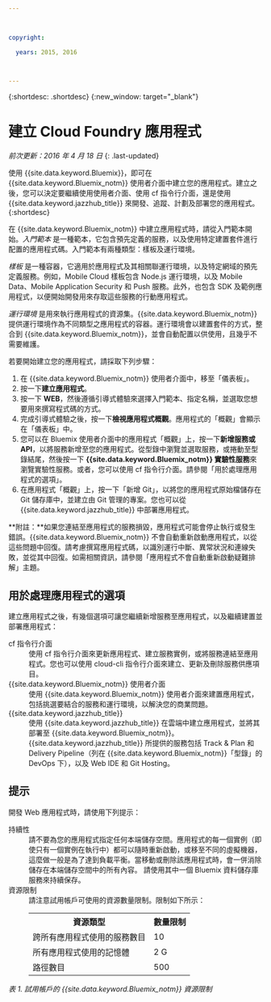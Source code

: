 ```yaml
---

 

copyright:

  years: 2015, 2016

 

---
```


{:shortdesc: .shortdesc} 
{:new_window: target="_blank"}

# 建立 Cloud Foundry 應用程式
*前次更新：2016 年 4 月 18 日*
{: .last-updated}

使用 {{site.data.keyword.Bluemix}}，即可在 {{site.data.keyword.Bluemix_notm}} 使用者介面中建立您的應用程式。建立之後，您可以決定要繼續使用使用者介面、使用 cf 指令行介面，還是使用 {{site.data.keyword.jazzhub_title}} 來開發、追蹤、計劃及部署您的應用程式。
{:shortdesc}

在 {{site.data.keyword.Bluemix_notm}} 中建立應用程式時，請從入門範本開始。*入門範本* 是一種範本，它包含預先定義的服務，以及使用特定建置套件進行配置的應用程式碼。入門範本有兩種類型：樣板及運行環境。

*樣板* 是一種容器，它適用於應用程式及其相關聯運行環境，以及特定網域的預先定義服務。例如，Mobile Cloud 樣板包含 Node.js 運行環境，以及 Mobile Data、Mobile Application Security 和 Push 服務。此外，也包含 SDK 及範例應用程式，以便開始開發用來存取這些服務的行動應用程式。

*運行環境* 是用來執行應用程式的資源集。{{site.data.keyword.Bluemix_notm}} 提供運行環境作為不同類型之應用程式的容器。運行環境會以建置套件的方式，整合到 {{site.data.keyword.Bluemix_notm}}，並會自動配置以供使用，且幾乎不需要維護。

若要開始建立您的應用程式，請採取下列步驟：
  1. 在 {{site.data.keyword.Bluemix_notm}} 使用者介面中，移至「儀表板」。
  2. 按一下**建立應用程式**。
  3. 按一下 **WEB**，然後遵循引導式體驗來選擇入門範本、指定名稱，並選取您想要用來撰寫程式碼的方式。
  4. 完成引導式體驗之後，按一下**檢視應用程式概觀**。應用程式的「概觀」會顯示在「儀表板」中。
  5. 您可以在 Bluemix 使用者介面中的應用程式「概觀」上，按一下**新增服務或 API**，以將服務新增至您的應用程式。從型錄中瀏覽並選取服務，或捲動至型錄結尾，然後按一下 **{{site.data.keyword.Bluemix_notm}} 實驗性服務**來瀏覽實驗性服務。或者，您可以使用 cf 指令行介面。請參閱「用於處理應用程式的選項」。
  6. 在應用程式「概觀」上，按一下「新增 Git」，以將您的應用程式原始檔儲存在 Git 儲存庫中，並建立由 Git 管理的專案。您也可以從 {{site.data.keyword.jazzhub_title}} 中部署應用程式。

**附註：**如果您連結至應用程式的服務損毀，應用程式可能會停止執行或發生錯誤。{{site.data.keyword.Bluemix_notm}} 不會自動重新啟動應用程式，以從這些問題中回復。請考慮撰寫應用程式碼，以識別運行中斷、異常狀況和連線失敗，並從其中回復。如需相關資訊，請參閱「應用程式不會自動重新啟動疑難排解」主題。

## 用於處理應用程式的選項

建立應用程式之後，有幾個選項可讓您繼續新增服務至應用程式，以及繼續建置並部署應用程式：

<dl><dt>cf 指令行介面</dt>
<dd>使用 cf 指令行介面來更新應用程式、建立服務實例，或將服務連結至應用程式。您也可以使用 cloud-cli 指令行介面來建立、更新及刪除服務供應項目。</dd>
<dt>{{site.data.keyword.Bluemix_notm}} 使用者介面</dt>
<dd>使用 {{site.data.keyword.Bluemix_notm}} 使用者介面來建置應用程式，包括挑選要結合的服務和運行環境，以解決您的商業問題。</dd>
<dt>{{site.data.keyword.jazzhub_title}}</dt>
<dd>使用 {{site.data.keyword.jazzhub_title}} 在雲端中建立應用程式，並將其部署至 {{site.data.keyword.Bluemix_notm}}。{{site.data.keyword.jazzhub_title}} 所提供的服務包括 Track & Plan 和 Delivery Pipeline（列在 {{site.data.keyword.Bluemix_notm}}「型錄」的 DevOps 下），以及 Web IDE 和 Git Hosting。</dd>
</dl>

## 提示

開發 Web 應用程式時，請使用下列提示：

<dl><dt>持續性</dt>
<dd>請不要為您的應用程式指定任何本端儲存空間。應用程式的每一個實例（即使只有一個實例在執行中）都可以隨時重新啟動，或移至不同的虛擬機器，這麼做一般是為了達到負載平衡。當移動或刪除該應用程式時，會一併消除儲存在本端儲存空間中的所有內容。
請使用其中一個 Bluemix 資料儲存庫服務來持續保存。</dd>
<dt>資源限制</dt>
<dd>請注意試用帳戶可使用的資源數量限制。限制如下所示：<table style="width:100%">
  <th>資源類型</th>	<th>數量限制</th>
<tr><td>跨所有應用程式使用的服務數目</td> <td>10</td>
<tr><td>所有應用程式使用的記憶體</td> <td>	2 G</td>
<tr><td>路徑數目</td> <td>500</td>
</table>
</dd></dl>

*表 1. 試用帳戶的 {{site.data.keyword.Bluemix_notm}} 資源限制*
